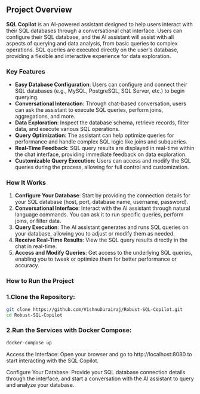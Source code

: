 ## **Project Overview**
**SQL Copilot** is an AI-powered assistant designed to help users interact with their SQL databases through a conversational chat interface. Users can configure their SQL database, and the AI assistant will assist with all aspects of querying and data analysis, from basic queries to complex operations. SQL queries are executed directly on the user's database, providing a flexible and interactive experience for data exploration.

### **Key Features**
- **Easy Database Configuration**: Users can configure and connect their SQL databases (e.g., MySQL, PostgreSQL, SQL Server, etc.) to begin querying.
- **Conversational Interaction**: Through chat-based conversation, users can ask the assistant to execute SQL queries, perform joins, aggregations, and more.
- **Data Exploration**: Inspect the database schema, retrieve records, filter data, and execute various SQL operations.
- **Query Optimization**: The assistant can help optimize queries for performance and handle complex SQL logic like joins and subqueries.
- **Real-Time Feedback**: SQL query results are displayed in real-time within the chat interface, providing immediate feedback on data exploration.
- **Customizable Query Execution**: Users can access and modify the SQL queries during the process, allowing for full control and customization.

### **How It Works**
1. **Configure Your Database**: Start by providing the connection details for your SQL database (host, port, database name, username, password).
2. **Conversational Interface**: Interact with the AI assistant through natural language commands. You can ask it to run specific queries, perform joins, or filter data.
3. **Query Execution**: The AI assistant generates and runs SQL queries on your database, allowing you to adjust or modify them as needed.
4. **Receive Real-Time Results**: View the SQL query results directly in the chat in real-time.
5. **Access and Modify Queries**: Get access to the underlying SQL queries, enabling you to tweak or optimize them for better performance or accuracy.

### **How to Run the Project**

### **1.Clone the Repository:**

```bash
git clone https://github.com/VishnuDurairaj/Robust-SQL-Copilot.git
cd Robust-SQL-Copilot
```

### **2.Run the Services with Docker Compose:**
```bash
docker-compose up
```

Access the Interface: Open your browser and go to http://localhost:8080 to start interacting with the SQL Copilot.

Configure Your Database: Provide your SQL database connection details through the interface, and start a conversation with the AI assistant to query and analyze your database.
